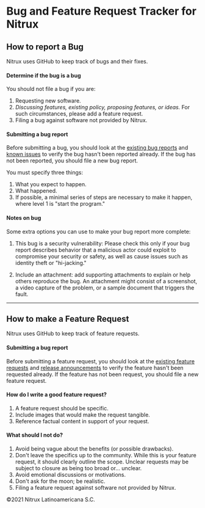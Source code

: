 # Bug and Feature Request Tracker for Nitrux
## How to report a Bug
Nitrux uses GitHub to keep track of bugs and their fixes.

#### Determine if the bug is a bug
You should not file a bug if you are:

1. Requesting new software.
2. _Discussing features, existing policy, proposing features, or ideas._ For such circumstances, please add a feature request.
3. Filing a bug against software not provided by Nitrux.

#### Submitting a bug report

Before submitting a bug, you should look at the [existing bug reports](https://github.com/Nitrux/nitrux-bug-tracker/issues) and [known issues](https://nxos.org/known-issues) to verify the bug hasn't been reported already. If the bug has not been reported, you should file a new bug report.

You must specify three things:

1. What you expect to happen.
2. What happened.
3. If possible, a minimal series of steps are necessary to make it happen, where level 1 is "start the program."

#### Notes on bug

Some extra options you can use to make your bug report more complete:

1. This bug is a security vulnerability: Please check this only if your bug report describes behavior that a malicious actor could exploit to compromise your security or safety, as well as cause issues such as identity theft or "hi-jacking."

2. Include an attachment: add supporting attachments to explain or help others reproduce the bug. An attachment might consist of a screenshot, a video capture of the problem, or a sample document that triggers the fault.

----

## How to make a Feature Request
Nitrux uses GitHub to keep track of feature requests.

#### Submitting a bug report

Before submitting a feature request, you should look at the [existing feature requests](https://github.com/Nitrux/nitrux-bug-tracker/issues) and [release announcements](https://nxos.org/changelog) to verify the feature hasn't been requested already. If the feature has not been request, you should file a new feature request.

#### How do I write a good feature request?

1. A feature request should be specific.
2. Include images that would make the request tangible.
3. Reference factual content in support of your request.

#### What should I not do?

1. Avoid being vague about the benefits (or possible drawbacks).
2. Don't leave the specifics up to the community. While this is your feature request, it should clearly outline the scope. Unclear requests may be subject to closure as being too broad or... unclear.
3. Avoid emotional discussions or motivations.
4. Don't ask for the moon; be realistic.
5. Filing a feature request against software not provided by Nitrux.

©2021 Nitrux Latinoamericana S.C.

